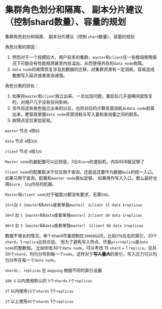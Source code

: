 # 集群角色划分和隔离、 副本分片建议（控制shard数量）、容量的规划

集群角色划分和隔离、 副本分片建议（控制 `shard`数量）、容量的规划

角色分离的原因：

1. 然而对于一个规模较大，用户较多的集群，`master`和`client`在一些极端使用情况下可能会有性能瓶颈甚至内存溢出，从而使得共存的`data node`故障。
2. `data node`的故障恢复涉及到数据的迁移，对集群资源有一定消耗，容易造成数据写入延迟或者查询减慢。

角色分离的好处：

1. 如果将`master`和`client`独立出来，一旦出现问题，重启后几乎是瞬间就恢复的，对用户几乎没有任何影响。
2. 另外将这些角色独立出来的以后，也将对应的计算资源消耗从`data node`剥离出来，更容易掌握`data node`资源消耗与写入量和查询量之间的联系。
3. 故障点定位更加容易。

`master` 节点 `4`核`8G`

`data` 节点 `4`核`32G`

`client` 节点 `4`核`32G`

`Master node`机器配置可以比较低，3台4`core`的虚拟机，内存8GB就足够了

`Client node`的配置取决于仅仅用于查询，还是说还要作为数据`bulk`的统一入口。如果只用于查询，配置和`master node`类似足够。 如果用作写入入口，那么最好也用`8core, 32g`内存的机器。

`Master`和`client node`对于磁盘`IO`都没有要求，无需`SSD`。

`15+5`台 `3`（`master`&&`data`或者单独`master`） `2client 15 data 1replicas`

`30+5` 台 `3`（`master`&&`data`或者单独`master`）`2client 30 data 1replicas`

`90+5` 台 `3`（`master`&&`data`或者单独`master`） `2client 90 data 1replicas`

数据不增长的情况，单个shard尽量控制在`100GB`以内，比如`2TB`左右的索引，20个`shard`，1 `replica`比较合适。 但为了避免写入热点，尽量`pri+replica`是`data node`的整数倍。 比如你有30个`data node`，可以考虑 15 `shard` + 1 `replica`，总共30个`shard`，均匀分布到每一个`node`。这样对于~~**写入量大**~~的索引，写入压力可以均匀分布在每一个`data node`。

`shards` 、`replicas` 在 `mapping` 根据不同的索引设置

`100 G` 以内使用默认的 `5`个`shards` `1`个`replicas`

`1T` 以内使用`15`个`shards` 1个`replicas`

`1T` 以上使用`45`个`shards` 1个`replicas`

